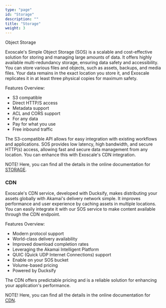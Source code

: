 ```yaml
---
type: "page"
id: "Storage"
description: ""
title: "Storage"
weight: 3
---
```


Object Storage

Exoscale's Simple Object Storage (SOS) is a scalable and cost-effective solution for storing and managing large amounts of data. It offers highly available multi-redundancy storage, ensuring data safety and accessibility. You can store various files and objects, such as assets, backups, and media files. Your data remains in the exact location you store it, and Exoscale replicates it in at least three physical copies for maximum safety.

Features Overview:
 - S3 compatible
 - Direct HTTP/S access
 - Metadata support
 - ACL and CORS support
 - For any data
 - Pay for what you use
 - Free inbound traffic

The S3-compatible API allows for easy integration with existing workflows and applications. SOS provides low latency, high bandwidth, and secure HTTP(s) access, allowing fast and secure data management from any location. You can enhance this with Exoscale's CDN integration.

NOTE! Here, you can find all the details in the online documentation for [STORAGE](https://community.exoscale.com/product/storage/).

### CDN

Exoscale's CDN service, developed with Ducksify, makes distributing your assets globally with Akamai's delivery network simple. It improves performance and user experience by caching assets in multiple locations. You can easily integrate it with our SOS service to make content available through the CDN endpoint.

Features Overview:
 - Modern protocol support
 - World-class delivery availability
 - Improved download completion rates
 - Leveraging the Akamai Intelligent Platform
 - QUIC (Quick UDP Internet Connections) support
 - Enable on your SOS bucket
 - Volume-based pricing
 - Powered by Ducksify

The CDN offers predictable pricing and is a reliable solution for enhancing your application's performance.

NOTE! Here, you can find all the details in the online documentation for [CDN](https://community.exoscale.com/product/networking/cdn/).
